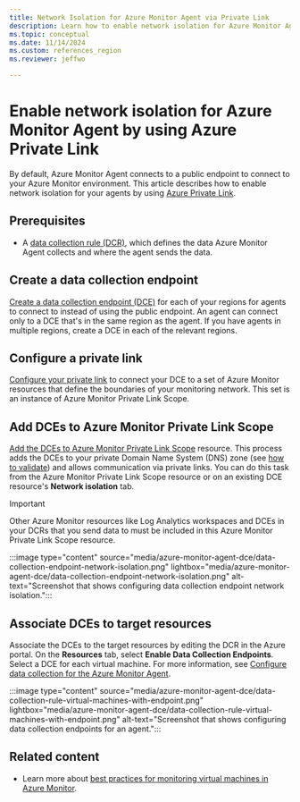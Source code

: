 ```yaml
---
title: Network Isolation for Azure Monitor Agent via Private Link
description: Learn how to enable network isolation for Azure Monitor Agent by using Azure Private Link.
ms.topic: conceptual
ms.date: 11/14/2024
ms.custom: references_region
ms.reviewer: jeffwo

---
```


# Enable network isolation for Azure Monitor Agent by using Azure Private Link

By default, Azure Monitor Agent connects to a public endpoint to connect to your Azure Monitor environment. This article describes how to enable network isolation for your agents by using [Azure Private Link](/azure/private-link/private-link-overview).

## Prerequisites

* A [data collection rule (DCR)](../data-collection/data-collection-rule-create-edit.md), which defines the data Azure Monitor Agent collects and where the agent sends the data.

## Create a data collection endpoint

[Create a data collection endpoint (DCE)](../data-collection/data-collection-endpoint-overview.md#create-a-data-collection-endpoint) for each of your regions for agents to connect to instead of using the public endpoint. An agent can connect only to a DCE that's in the same region as the agent. If you have agents in multiple regions, create a DCE in each of the relevant regions.

## Configure a private link

[Configure your private link](../logs/private-link-configure.md) to connect your DCE to a set of Azure Monitor resources that define the boundaries of your monitoring network. This set is an instance of Azure Monitor Private Link Scope.

## Add DCEs to Azure Monitor Private Link Scope

[Add the DCEs to Azure Monitor Private Link Scope](../logs/private-link-configure.md#connect-resources-to-the-ampls) resource. This process adds the DCEs to your private Domain Name System (DNS) zone (see [how to validate](../logs/private-link-configure.md#validate-communication-over-ampls)) and allows communication via private links. You can do this task from the Azure Monitor Private Link Scope resource or on an existing DCE resource's **Network isolation** tab.

> [!IMPORTANT]
> Other Azure Monitor resources like Log Analytics workspaces and DCEs in your DCRs that you send data to must be included in this Azure Monitor Private Link Scope resource.

:::image type="content" source="media/azure-monitor-agent-dce/data-collection-endpoint-network-isolation.png" lightbox="media/azure-monitor-agent-dce/data-collection-endpoint-network-isolation.png" alt-text="Screenshot that shows configuring data collection endpoint network isolation.":::

## Associate DCEs to target resources

Associate the DCEs to the target resources by editing the DCR in the Azure portal. On the **Resources** tab, select **Enable Data Collection Endpoints**. Select a DCE for each virtual machine. For more information, see [Configure data collection for the Azure Monitor Agent](../vm/data-collection.md).

:::image type="content" source="media/azure-monitor-agent-dce/data-collection-rule-virtual-machines-with-endpoint.png" lightbox="media/azure-monitor-agent-dce/data-collection-rule-virtual-machines-with-endpoint.png" alt-text="Screenshot that shows configuring data collection endpoints for an agent.":::

## Related content

* Learn more about [best practices for monitoring virtual machines in Azure Monitor](../best-practices-vm.md).
